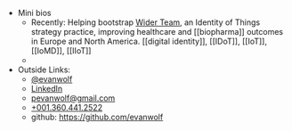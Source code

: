 - Mini bios
    - Recently: Helping bootstrap [Wider Team](https://Wider.Team), an Identity of Things strategy practice, improving healthcare and [[biopharma]] outcomes in Europe and North America. [[digital identity]], [[IDoT]], [[IoT]], [[IoMD]], [[IIoT]]
    - 
- Outside Links: 
    - [@evanwolf](https://twitter.com/evanwolf) 
    - [LinkedIn](https://linkedin.com/in/philwolff)
    - [pevanwolf@gmail.com](mailto:pevanwolf@gmail.com)
    - [+001.360.441.2522](tel:+001.360.441.2522) 
    - github: https://github.com/evanwolf 
